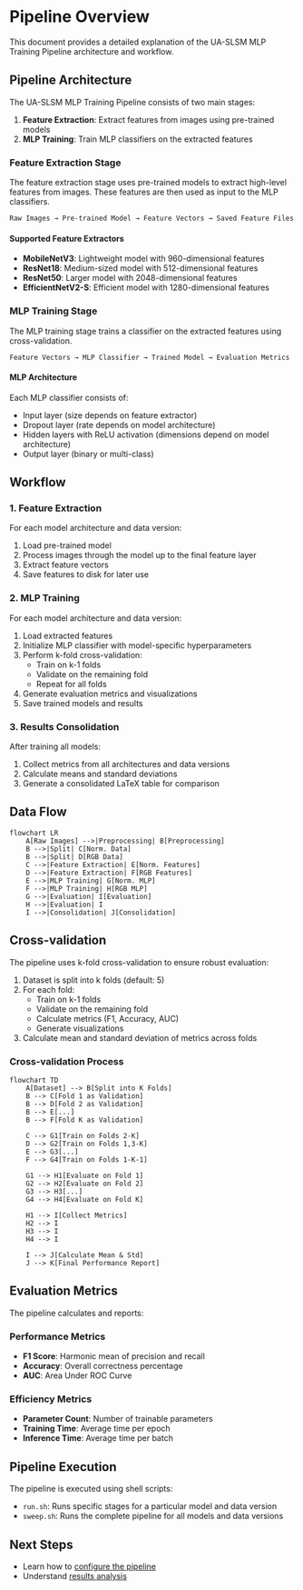 # Pipeline Overview

This document provides a detailed explanation of the UA-SLSM MLP Training Pipeline architecture and workflow.

## Pipeline Architecture

The UA-SLSM MLP Training Pipeline consists of two main stages:

1. **Feature Extraction**: Extract features from images using pre-trained models
2. **MLP Training**: Train MLP classifiers on the extracted features

### Feature Extraction Stage

The feature extraction stage uses pre-trained models to extract high-level features from images. These features are then used as input to the MLP classifiers.

```
Raw Images → Pre-trained Model → Feature Vectors → Saved Feature Files
```

#### Supported Feature Extractors

- **MobileNetV3**: Lightweight model with 960-dimensional features
- **ResNet18**: Medium-sized model with 512-dimensional features
- **ResNet50**: Larger model with 2048-dimensional features
- **EfficientNetV2-S**: Efficient model with 1280-dimensional features

### MLP Training Stage

The MLP training stage trains a classifier on the extracted features using cross-validation.

```
Feature Vectors → MLP Classifier → Trained Model → Evaluation Metrics
```

#### MLP Architecture

Each MLP classifier consists of:
- Input layer (size depends on feature extractor)
- Dropout layer (rate depends on model architecture)
- Hidden layers with ReLU activation (dimensions depend on model architecture)
- Output layer (binary or multi-class)

## Workflow

### 1. Feature Extraction

For each model architecture and data version:
1. Load pre-trained model
2. Process images through the model up to the final feature layer
3. Extract feature vectors
4. Save features to disk for later use

### 2. MLP Training

For each model architecture and data version:
1. Load extracted features
2. Initialize MLP classifier with model-specific hyperparameters
3. Perform k-fold cross-validation:
   - Train on k-1 folds
   - Validate on the remaining fold
   - Repeat for all folds
4. Generate evaluation metrics and visualizations
5. Save trained models and results

### 3. Results Consolidation

After training all models:
1. Collect metrics from all architectures and data versions
2. Calculate means and standard deviations
3. Generate a consolidated LaTeX table for comparison

## Data Flow

```mermaid
flowchart LR
    A[Raw Images] -->|Preprocessing| B[Preprocessing]
    B -->|Split| C[Norm. Data]
    B -->|Split| D[RGB Data]
    C -->|Feature Extraction| E[Norm. Features]
    D -->|Feature Extraction| F[RGB Features]
    E -->|MLP Training| G[Norm. MLP]
    F -->|MLP Training| H[RGB MLP]
    G -->|Evaluation| I[Evaluation]
    H -->|Evaluation| I
    I -->|Consolidation| J[Consolidation]
```

## Cross-validation

The pipeline uses k-fold cross-validation to ensure robust evaluation:

1. Dataset is split into k folds (default: 5)
2. For each fold:
   - Train on k-1 folds
   - Validate on the remaining fold
   - Calculate metrics (F1, Accuracy, AUC)
   - Generate visualizations
3. Calculate mean and standard deviation of metrics across folds

### Cross-validation Process

```mermaid
flowchart TD
    A[Dataset] --> B[Split into K Folds]
    B --> C[Fold 1 as Validation]
    B --> D[Fold 2 as Validation]
    B --> E[...]
    B --> F[Fold K as Validation]
    
    C --> G1[Train on Folds 2-K]
    D --> G2[Train on Folds 1,3-K]
    E --> G3[...]
    F --> G4[Train on Folds 1-K-1]
    
    G1 --> H1[Evaluate on Fold 1]
    G2 --> H2[Evaluate on Fold 2]
    G3 --> H3[...]
    G4 --> H4[Evaluate on Fold K]
    
    H1 --> I[Collect Metrics]
    H2 --> I
    H3 --> I
    H4 --> I
    
    I --> J[Calculate Mean & Std]
    J --> K[Final Performance Report]
```

## Evaluation Metrics

The pipeline calculates and reports:

### Performance Metrics
- **F1 Score**: Harmonic mean of precision and recall
- **Accuracy**: Overall correctness percentage
- **AUC**: Area Under ROC Curve

### Efficiency Metrics
- **Parameter Count**: Number of trainable parameters
- **Training Time**: Average time per epoch
- **Inference Time**: Average time per batch

## Pipeline Execution

The pipeline is executed using shell scripts:

- `run.sh`: Runs specific stages for a particular model and data version
- `sweep.sh`: Runs the complete pipeline for all models and data versions


## Next Steps

- Learn how to [configure the pipeline](configuration.md)
- Understand [results analysis](results_analysis.md)
